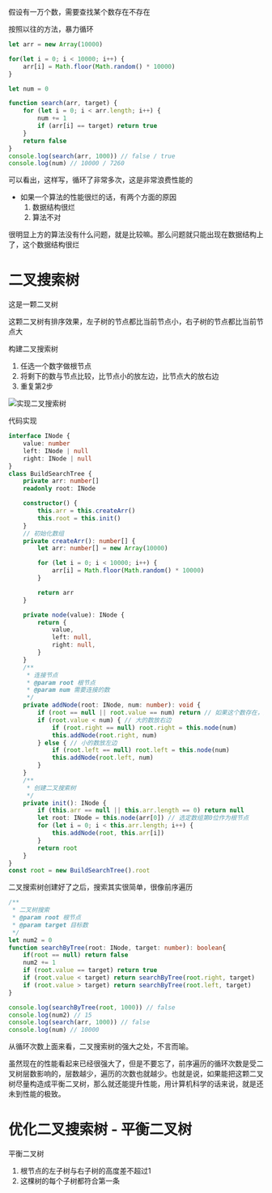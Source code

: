 假设有一万个数，需要查找某个数存在不存在

按照以往的方法，暴力循环

``` js
let arr = new Array(10000)

for(let i = 0; i < 10000; i++) {
    arr[i] = Math.floor(Math.random() * 10000)
}

let num = 0

function search(arr, target) {
    for (let i = 0; i < arr.length; i++) {
        num += 1
        if (arr[i] == target) return true
    }
    return false
}
console.log(search(arr, 1000)) // false / true
console.log(num) // 10000 / 7260
```
可以看出，这样写，循环了非常多次，这是非常浪费性能的

* 如果一个算法的性能很烂的话，有两个方面的原因
    1. 数据结构很烂
    2. 算法不对

很明显上方的算法没有什么问题，就是比较嘛。那么问题就只能出现在数据结构上了，这个数据结构很烂

# 二叉搜索树
这是一颗二叉树

这颗二叉树有排序效果，左子树的节点都比当前节点小，右子树的节点都比当前节点大

构建二叉搜索树
1. 任选一个数字做根节点
2. 将剩下的数与节点比较，比节点小的放左边，比节点大的放右边
3. 重复第2步

![实现二叉搜索树](https://wx4.sinaimg.cn/mw1024/005QwFx4gy1g9lma5np1cj30hp0ae3ye.jpg)

代码实现
```ts
interface INode {
    value: number
    left: INode | null
    right: INode | null
}
class BuildSearchTree {
    private arr: number[]
    readonly root: INode

    constructor() {
        this.arr = this.createArr()
        this.root = this.init()
    }
    // 初始化数组
    private createArr(): number[] {
        let arr: number[] = new Array(10000)

        for (let i = 0; i < 10000; i++) {
            arr[i] = Math.floor(Math.random() * 10000)
        }

        return arr
    }

    private node(value): INode {
        return {
            value,
            left: null,
            right: null,
        }
    }
    /**
     * 连接节点
     * @param root 根节点
     * @param num 需要连接的数
     */
    private addNode(root: INode, num: number): void {
        if (root == null || root.value == num) return // 如果这个数存在，则不作处理
        if (root.value < num) { // 大的数放右边
            if (root.right == null) root.right = this.node(num) 
            this.addNode(root.right, num)
        } else { // 小的数放左边
            if (root.left == null) root.left = this.node(num)
            this.addNode(root.left, num)
        }
    }
    /**
     * 创建二叉搜索树
     */
    private init(): INode {
        if (this.arr == null || this.arr.length == 0) return null
        let root: INode = this.node(arr[0]) // 选定数组第0位作为根节点
        for (let i = 0; i < this.arr.length; i++) {
            this.addNode(root, this.arr[i])
        }
        return root
    }
}
const root = new BuildSearchTree().root
```

二叉搜索树创建好了之后，搜索其实很简单，很像前序遍历

```ts
/**
 * 二叉树搜索
 * @param root 根节点
 * @param target 目标数
 */
let num2 = 0
function searchByTree(root: INode, target: number): boolean{
    if(root == null) return false
    num2 += 1
    if (root.value == target) return true
    if (root.value < target) return searchByTree(root.right, target)
    if (root.value > target) return searchByTree(root.left, target)
}

console.log(searchByTree(root, 1000)) // false
console.log(num2) // 15
console.log(search(arr, 1000)) // false
console.log(num) // 10000
```
从循环次数上面来看，二叉搜索树的强大之处，不言而喻。

虽然现在的性能看起来已经很强大了，但是不要忘了，前序遍历的循环次数是受二叉树层数影响的，层数越少，遍历的次数也就越少。也就是说，如果能把这颗二叉树尽量构造成平衡二叉树，那么就还能提升性能，用计算机科学的话来说，就是还未到性能的极致。

# 优化二叉搜索树 - 平衡二叉树

平衡二叉树
1. 根节点的左子树与右子树的高度差不超过1
2. 这棵树的每个子树都符合第一条


